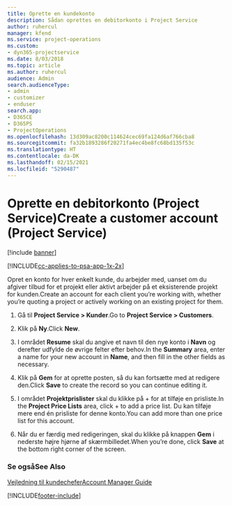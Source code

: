 ```yaml
---
title: Oprette en kundekonto
description: Sådan oprettes en debitorkonto i Project Service
author: ruhercul
manager: kfend
ms.service: project-operations
ms.custom:
- dyn365-projectservice
ms.date: 8/03/2018
ms.topic: article
ms.author: ruhercul
audience: Admin
search.audienceType:
- admin
- customizer
- enduser
search.app:
- D365CE
- D365PS
- ProjectOperations
ms.openlocfilehash: 13d309ac8200c114624cec69fa124d6af766cba8
ms.sourcegitcommit: fa32b1893286f20271fa4ec4be8fc68bd135f53c
ms.translationtype: HT
ms.contentlocale: da-DK
ms.lasthandoff: 02/15/2021
ms.locfileid: "5290487"
---
```

# <a name="create-a-customer-account-project-service"></a><span data-ttu-id="7335b-103">Oprette en debitorkonto (Project Service)</span><span class="sxs-lookup"><span data-stu-id="7335b-103">Create a customer account (Project Service)</span></span>

[!include [banner](../includes/psa-now-project-operations.md)]

[!INCLUDE[cc-applies-to-psa-app-1x-2x](../includes/cc-applies-to-psa-app-1x-2x.md)]

<span data-ttu-id="7335b-104">Opret en konto for hver enkelt kunde, du arbejder med, uanset om du afgiver tilbud for et projekt eller aktivt arbejder på et eksisterende projekt for kunden.</span><span class="sxs-lookup"><span data-stu-id="7335b-104">Create an account for each client you’re working with, whether you’re quoting a project or actively working on an existing project for them.</span></span>  
  
1.  <span data-ttu-id="7335b-105">Gå til **Project Service > Kunder**.</span><span class="sxs-lookup"><span data-stu-id="7335b-105">Go to **Project Service > Customers**.</span></span>  
  
2.  <span data-ttu-id="7335b-106">Klik på **Ny**.</span><span class="sxs-lookup"><span data-stu-id="7335b-106">Click **New**.</span></span>  
  
3.  <span data-ttu-id="7335b-107">I området **Resume** skal du angive et navn til den nye konto i **Navn** og derefter udfylde de øvrige felter efter behov.</span><span class="sxs-lookup"><span data-stu-id="7335b-107">In the **Summary** area, enter a name for your new account in **Name**, and then fill in the other fields as necessary.</span></span>  
  
4.  <span data-ttu-id="7335b-108">Klik på **Gem** for at oprette posten, så du kan fortsætte med at redigere den.</span><span class="sxs-lookup"><span data-stu-id="7335b-108">Click **Save** to create the record so you can continue editing it.</span></span>  
  
5.  <span data-ttu-id="7335b-109">I området **Projektprislister** skal du klikke på + for at tilføje en prisliste.</span><span class="sxs-lookup"><span data-stu-id="7335b-109">In the **Project Price Lists** area, click + to add a price list.</span></span> <span data-ttu-id="7335b-110">Du kan tilføje mere end én prisliste for denne konto.</span><span class="sxs-lookup"><span data-stu-id="7335b-110">You can add more than one price list for this account.</span></span>  
  
6.  <span data-ttu-id="7335b-111">Når du er færdig med redigeringen, skal du klikke på knappen **Gem** i nederste højre hjørne af skærmbilledet.</span><span class="sxs-lookup"><span data-stu-id="7335b-111">When you’re done, click **Save** at the bottom right corner of the screen.</span></span>  
  
### <a name="see-also"></a><span data-ttu-id="7335b-112">Se også</span><span class="sxs-lookup"><span data-stu-id="7335b-112">See Also</span></span>  
 [<span data-ttu-id="7335b-113">Vejledning til kundechefer</span><span class="sxs-lookup"><span data-stu-id="7335b-113">Account Manager Guide</span></span>](../psa/account-manager-guide.md)


[!INCLUDE[footer-include](../includes/footer-banner.md)]